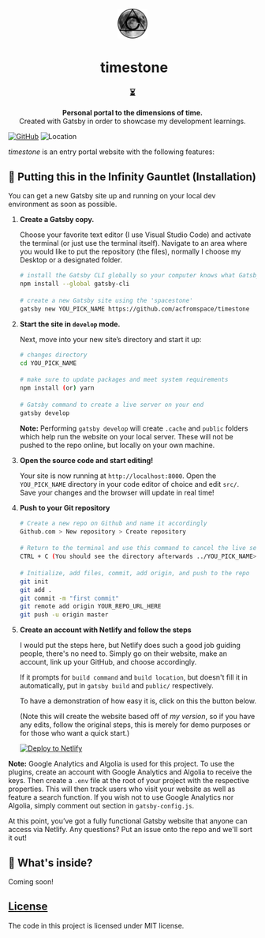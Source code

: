<!-- HEADING -->

<p align="center">
  <img src="./static/icons/icon-512x512.png" width="60">
</p>
<h1 align="center">️
  timestone
</h1>

<!-- DESCRIPTION -->

<h3 align="center">
  ⏳
</h3>
<p align="center">
  <strong>Personal portal to the dimensions of time.</strong><br>
  Created with Gatsby in order to showcase my development learnings.
</p>

<!-- INFORMATION (Shields:IO) -->

[![GitHub](https://img.shields.io/github/license/mashape/apistatus.svg)](https://github.com/acfromspace/timestone/blob/master/LICENSE) ![Location](https://img.shields.io/badge/location-compromised%20by%20Thanos-red.svg)

<!-- FEATURES -->

*timestone* is an entry portal website with the following features:

<!-- - **Blazing fast loading thanks to Gatsby.** Get all the benefits of static websites with none of the limitations. Gatsby sites are fully functional React apps, so you can create high-quality, dynamic web apps, from blogs to ecommerce sites to user dashboards.

- **Customizability.** Within the "src" folder, all adaptable files to be made by the user are available. One can even go further to possibly add in aesthetic javascript node packages to add visuals.

- **Hosted with Netlify.** Don't get me wrong, GitHub Pages offers great utility for first timers, but as I experienced more with web hosts, I needed something more reliable and easier to use. Netlify offers both web-based and command-line interfaces in order to adapt to an extremely easy and intuitive user interface dependent on the user. -->

<!-- INSTALLATION -->

## 🚀 Putting this in the Infinity Gauntlet (Installation)

You can get a new Gatsby site up and running on your local dev environment as soon as possible.

1.  **Create a Gatsby copy.**

    <!-- ```sh means shell code syntax -->

    Choose your favorite text editor (I use Visual Studio Code) and activate the terminal (or just use the terminal itself). Navigate to an area where you would like to put the repository (the files), normally I choose my Desktop or a designated folder.

    ```sh
    # install the Gatsby CLI globally so your computer knows what Gatsby is
    npm install --global gatsby-cli

    # create a new Gatsby site using the 'spacestone'
    gatsby new YOU_PICK_NAME https://github.com/acfromspace/timestone
    ```

2.  **Start the site in `develop` mode.**

    Next, move into your new site’s directory and start it up:

    ```sh
    # changes directory
    cd YOU_PICK_NAME

    # make sure to update packages and meet system requirements
    npm install (or) yarn

    # Gatsby command to create a live server on your end
    gatsby develop
    ```
    
    **Note:** Performing `gatsby develop` will create `.cache` and `public` folders which help run the website on your local server. These will not be pushed to the repo online, but locally on your own machine.

3.  **Open the source code and start editing!**

    Your site is now running at `http://localhost:8000`. Open the `YOU_PICK_NAME` directory in your code editor of choice and edit `src/`. Save your changes and the browser will update in real time!

4.  **Push to your Git repository**

    ```sh
    # Create a new repo on Github and name it accordingly
    Github.com > New repository > Create repository

    # Return to the terminal and use this command to cancel the live server
    CTRL + C (You should see the directory afterwards ../YOU_PICK_NAME>)

    # Initialize, add files, commit, add origin, and push to the repo
    git init
    git add .
    git commit -m "first commit"
    git remote add origin YOUR_REPO_URL_HERE
    git push -u origin master
    ```

5.  **Create an account with Netlify and follow the steps**

    I would put the steps here, but Netlify does such a good job guiding people, there's no need to. Simply go on their website, make an account, link up your GitHub, and choose accordingly.
    
    If it prompts for `build command` and `build location`, but doesn't fill it in automatically, put in `gatsby build` and `public/` respectively.

    To have a demonstration of how easy it is, click on this the button below. 
    
    (Note this will create the website based off of *my version*, so if you have any edits, follow the original steps, this is merely for demo purposes or for those who want a quick start.)

    <!-- NETLIFY BUTTON -->
    [![Deploy to Netlify](https://www.netlify.com/img/deploy/button.svg)](https://app.netlify.com/start/deploy?repository=https://github.com/acfromspace/timestone)


<!-- Make a blog post about this -->

**Note:** Google Analytics and Algolia is used for this project. To use the plugins, create an account with Google Analytics and Algolia to receive the keys. Then create a `.env` file at the root of your project with the respective properties. This will then track users who visit your website as well as feature a search function. If you wish not to use Google Analytics nor Algolia, simply comment out section in `gatsby-config.js`.

At this point, you’ve got a fully functional Gatsby website that anyone can access via Netlify. Any questions? Put an issue onto the repo and we'll sort it out!

<!-- WHAT'S INSIDE? -->

## 🤔 What's inside?

Coming soon!

<!-- A quick look at the top-level files and directories you'll see in this Gatsby project.

       .
    1  ├── node_modules
    2  ├── src
    3  ├── static
    4  ├── .babelrc
    5  ├── .gitignore
    6  ├── .prettierrc
    7  ├── .travis.yml
    8  ├── gatsby-config.js
    9  ├── gatsby-node.js
    10 ├── LICENSE
    11 ├── package-lock.json
    12 ├── package.json
    13 └── README.md

  1.  **`/node_modules`**: The directory where all of the modules of  code that your project depends on (npm packages) are automatically installed.  
  
  2.  **`/src`**: This directory will contain all of the code related to what you will see on the front-end of your site (what you see in the browser), like your site header, or a page template. “Src” is a convention for “source code”.

  3. **`/static`**: The directory where HTML dependencies lie. Normally the `favicon.ico` (the image next to the title in the browser tab), goes here.

  4.  **`.babelrc`**: This file enables to write modern JavaScript that will be "transpiled" to widely-supported Javascript. Think of it as a language translator for all devices that will see your website.
  
  5.  **`.gitignore`**: This file tells git which files it should not track / not maintain a version history for. For instance, you shouldn't let anyone get your `.env` files (These usually contain your password and such to speak with APIs).
  
  6.  **`.prettierrc`**: This is a configuration file for a tool called [Prettier](https://prettier.io/), which is a tool to help keep the formatting of your code consistent.
  
  7.  **`.travis.yml`**: This file runs your program's tests every time you commit to GitHub. Point of this is discover right away if a commit broke something and to fix it before it becomes a problem. Imagine snapping the gauntlet if you didn't have all 6 stones! This warns you before creating poor decisions.
  
  8.  **`gatsby-config.js`**: This is the main configuration file for a Gatsby site. This is where you can specify information about your site (metadata) like the site title and description, which Gatsby plugins you’d like to include, etc. (Check out the [config docs](https://next.gatsbyjs.org/docs/gatsby-config/) for more detail).
  
  9.  **`gatsby-node.js`**: This file is where Gatsby expects to find any usage of the [Gatsby node APIs](https://next.gatsbyjs.org/docs/node-apis/) (if any). These allow customization/extension of default Gatsby settings affecting pieces of the site build process. This project contains none, but the file remains if one wishes to build blog posts or of the sort.
  
  10.  **`LICENSE`**: This project is licensed under the MIT license.
  
  11.  **`package-lock.json`** (See `package.json` below, first). This is an automatically generated file based on the exact versions of your npm dependencies that were installed for your project. (You won’t change this file directly).
  
  12.  **`package.json`**: A manifest file for Node.js projects, which includes things like metadata (the project’s name, author, etc). This manifest is how npm knows which packages to install for your project.
  
  13.  **`README.md`**: A text file containing useful reference information about your project. The one you're reading right now! -->

<!-- LICENSE -->

## [License](LICENSE)

The code in this project is licensed under MIT license.
